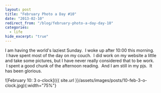```yaml
---
layout: post
title: "February Photo a Day #10"
date: "2013-02-10"
redirect_from: "/blog/february-photo-a-day-day-10"
categories:
  - life
hide_excerpt: "true"
---
```


I am having the world's laziest Sunday.  I woke up after 10:00 this morning.  I have spent most of the day on my couch.  I did work on my website a little and take some pictures, but I have never really considered that to be work.  I spent a good chunk of the afternoon reading.  And I am still in my pjs.  It has been glorious.

![February 10: 3 o-clock]({{ site.url }}/assets/images/posts/10-feb-3-o-clock.jpg){:width="75%"}
